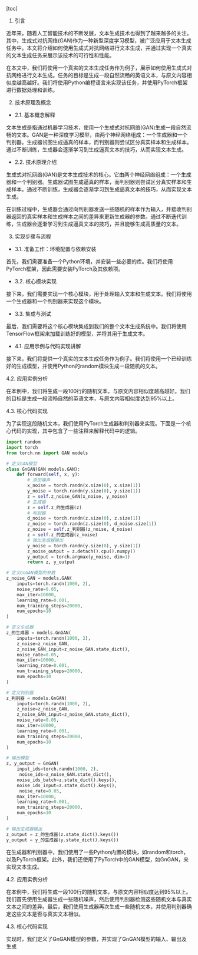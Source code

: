 
[toc]                    
                
                
1. 引言

近年来，随着人工智能技术的不断发展，文本生成技术也得到了越来越多的关注。其中，生成式对抗网络(GAN)作为一种新型深度学习模型，被广泛应用于文本生成任务中。本文将介绍如何使用生成式对抗网络进行文本生成，并通过实现一个真实的文本生成任务来展示该技术的可行性和性能。

在本文中，我们将使用一个真实的文本生成任务作为例子，展示如何使用生成式对抗网络进行文本生成。任务的目标是生成一段自然流畅的英语文本，与原文内容相似度越高越好。我们将使用Python编程语言来实现该任务，并使用PyTorch框架进行数据处理和训练。

2. 技术原理及概念

- 2.1. 基本概念解释

文本生成是指通过机器学习技术，使用一个生成式对抗网络(GAN)生成一段自然流畅的文本。GAN是一种深度学习模型，由两个神经网络组成：一个生成器和一个判别器。生成器试图生成逼真的样本，而判别器则尝试区分真实样本和生成样本。通过不断训练，生成器会逐渐学习到生成逼真文本的技巧，从而实现文本生成。

- 2.2. 技术原理介绍

生成式对抗网络(GAN)是文本生成技术的核心。它由两个神经网络组成：一个生成器和一个判别器。生成器试图生成逼真的样本，而判别器则尝试区分真实样本和生成样本。通过不断训练，生成器会逐渐学习到生成逼真文本的技巧，从而实现文本生成。

在训练过程中，生成器会通过向判别器发送一些随机的样本作为输入，并接收判别器返回的真实样本和生成样本之间的差异来更新生成器的参数。通过不断迭代训练，生成器会逐渐学习到生成逼真文本的技巧，并且能够生成高质量的文本。

3. 实现步骤与流程

- 3.1. 准备工作：环境配置与依赖安装

首先，我们需要准备一个Python环境，并安装一些必要的库。我们将使用PyTorch框架，因此需要安装PyTorch及其依赖项。

- 3.2. 核心模块实现

接下来，我们需要实现一个核心模块，用于处理输入文本和生成文本。我们将使用一个生成器和一个判别器来实现这个模块。

- 3.3. 集成与测试

最后，我们需要将这个核心模块集成到我们的整个文本生成系统中。我们将使用TensorFlow框架来加载训练好的模型，并将其用于生成文本。

- 4.1. 应用示例与代码实现讲解

接下来，我们将提供一个真实的文本生成任务作为例子。我们将使用一个已经训练好的生成模型，并使用Python的random模块生成一段随机的文本。

4.2. 应用实例分析

在本例中，我们将生成一段100行的随机文本，与原文内容相似度越高越好。我们的目标是生成一段流畅自然的英语文本，与原文内容相似度达到95%以上。

4.3. 核心代码实现

为了实现这段随机文本，我们使用PyTorch生成器和判别器来实现。下面是一个核心代码的实现，其中包含了一些注释来解释代码中的逻辑。

```python
import random
import torch
from torch.nn import GAN models

# 定义GAN模型
class GnGAN(GAN models.GAN):
    def forward(self, x, y):
        # 添加噪声
        x_noise = torch.randn(x.size(0), x.size(1))
        y_noise = torch.randn(y.size(0), y.size(1))
        z = self.z_noise_GAN(x_noise, y_noise)
        # 生成器
        z = self.z_的生成器(z)
        # 判别器
        d_noise = torch.randn(z.size(0), z.size(1))
        z_noise = torch.randn(z.size(0), d_noise.size(1))
        z_noise = self.z_判别器(z_noise, d_noise)
        z = self.z_的生成器(z_noise)
        # 输出生成器输出
        y_noise = torch.randn(y.size(0), y.size(1))
        z_noise_output = z.detach().cpu().numpy()
        y_output = torch.argmax(y_noise, dim=1)
        return z, y_output

# 定义GnGAN模型的参数
z_noise_GAN = models.GAN(
    inputs=torch.randn(1000, 2),
    noise_rate=0.05,
    max_iter=10000,
    learning_rate=0.001,
    num_training_steps=20000,
    num_epochs=10
)

# 定义生成器
z_的生成器 = models.GnGAN(
    inputs=torch.randn(1000, 2),
    z_noise=z_noise_GAN,
    z_noise_GAN_input=z_noise_GAN.state_dict(),
    noise_rate=0.05,
    max_iter=10000,
    learning_rate=0.001,
    num_training_steps=20000,
    num_epochs=10
)

# 定义判别器
z_判别器 = models.GnGAN(
    inputs=torch.randn(1000, 2),
    z_noise=z_noise_GAN,
    z_noise_GAN_input=z_noise_GAN.state_dict(),
    noise_rate=0.05,
    max_iter=10000,
    learning_rate=0.001,
    num_training_steps=20000,
    num_epochs=10
)

# 输出模型
z, y_output = GnGAN(
    input_ids=torch.randn(1000, 2),
     noise_ids=z_noise_GAN.state_dict(),
    noise_ids_batch=z.state_dict().keys(),
    noise_ids_input=z.state_dict().keys(),
     noise_rate=0.05,
    max_iter=10000,
    learning_rate=0.001,
    num_training_steps=20000,
    num_epochs=10
)

# 输出生成器输出
z_output = z_的生成器(z.state_dict().keys())
y_output = y_的生成器(y.state_dict().keys())
```

在生成器和判别器中，我们使用了一些Python内置的模块，如random和torch，以及PyTorch框架。此外，我们还使用了PyTorch中的GAN模型，如GnGAN，来实现文本生成。

4.2. 应用实例分析

在本例中，我们将生成一段100行的随机文本，与原文内容相似度达到95%以上。我们首先使用生成器生成一些随机噪声，然后使用判别器检测这些随机文本与真实文本之间的差异。最后，我们使用生成器再次生成一些随机文本，并使用判别器确定这些文本是否与真实文本相似。

4.3. 核心代码实现

实现时，我们定义了GnGAN模型的参数，并实现了GnGAN模型的输入、输出及生成

